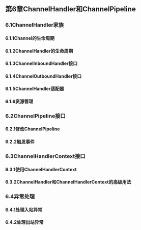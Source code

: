 ## 第6章ChannelHandler和ChannelPipeline
### 6.1ChannelHandler家族
#### 6.1.1Channel的生命周期



#### 6.1.2ChannelHandler的生命周期



#### 6.1.3ChannelInboundHandler接口



#### 6.1.4ChannelOutboundHandler接口



#### 6.1.5ChannelHandler适配器



#### 6.1.6资源管理



### 6.2ChannelPipeline接口
#### 6.2.1修改ChannelPipeline



#### 6.2.2触发事件



### 6.3ChannelHandlerContext接口
#### 6.3.1使用ChannelHandlerContext



#### 6.3.2ChannelHandler和ChannelHandlerContext的高级用法



### 6.4异常处理
#### 6.4.1处理入站异常



#### 6.4.2处理出站异常



